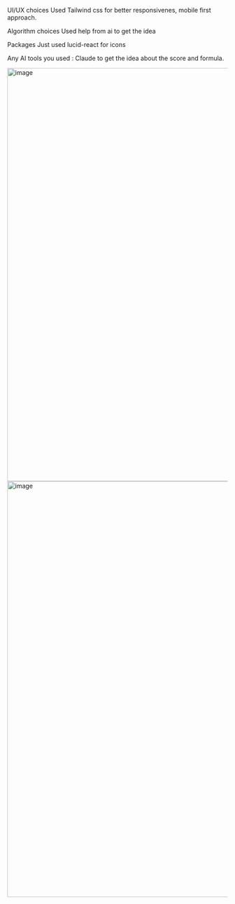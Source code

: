 UI/UX choices
Used Tailwind css for better responsivenes, mobile first approach.

Algorithm choices
Used help from ai to get the idea

Packages 
Just used lucid-react for icons

Any AI tools you used :
Claude to get the idea about the score and formula.


<img width="1889" height="945" alt="image" src="https://github.com/user-attachments/assets/f53812a7-75f2-4507-8601-ab89e4c4a47c" />

<img width="1877" height="951" alt="image" src="https://github.com/user-attachments/assets/4721830c-3024-4310-b970-b8598d5aea9d" />

